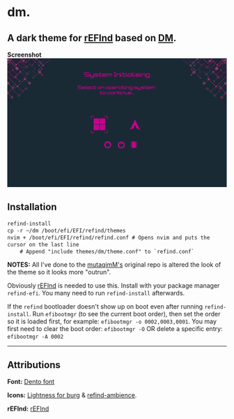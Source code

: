 dm.
==============================
A dark theme for [rEFInd](http://www.rodsbooks.com/refind/) based on [DM](https://github.com/mustaqimM/dm).
----
**Screenshot**
![M](https://github.com/kingchappers/dm/blob/master/screenshot.png)

Installation
----
```
refind-install
cp -r ~/dm /boot/efi/EFI/refind/themes
nvim + /boot/efi/EFI/refind/refind.conf # Opens nvim and puts the cursor on the last line
	# Append "include themes/dm/theme.conf" to `refind.conf`
```
__NOTES:__
All I've done to the [mutaqimM's](https://github.com/mustaqimM/) original repo is altered the look of the theme so it looks more "outrun".

Obviously [rEFInd](http://www.rodsbooks.com/refind/) is needed to use this. Install with your package manager `refind-efi`. You many need to run `refind-install` afterwards.

If the `refind` bootloader doesn't show up on boot even after running `refind-install`. Run `efibootmgr` (to see the current boot order), then set the order so it is loaded first, for example: `efibootmgr -o 0002,0003,0001`. You may first need to clear the boot order: `efibootmgr -O` OR delete a specific entry: `efibootmgr -A 0002`

----  
Attributions
----

**Font:** [Dento font](http://fontmeme.com/freefonts/34867/dento.font)

**Icons:** [Lightness for burg](http://sworiginal.deviantart.com/art/Lightness-for-burg-181461810) & [refind-ambience](https://github.com/lukechilds/refind-ambience).

**rEFInd:** [rEFInd](http://www.rodsbooks.com/refind/)
